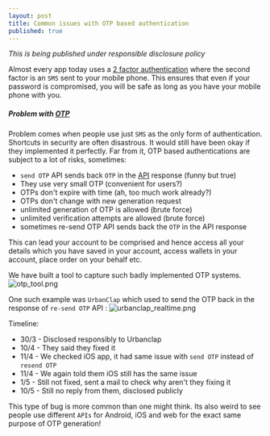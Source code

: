 ```yaml
---
layout: post
title: Common issues with OTP based authentication 
published: true
---
```


*This is being published under responsible disclosure policy*

Almost every app today uses a [2 factor authentication](https://en.wikipedia.org/wiki/Two-factor_authentication) where the second factor is an `SMS` sent to your mobile phone. This ensures that even if your password is compromised, you will be safe as long as you have your mobile phone with you.

##### Problem with [OTP](https://en.wikipedia.org/wiki/One-time_password) 
Problem comes when people use just `SMS` as the only form of authentication. Shortcuts in security are often disastrous. It would still have been okay if they implemented it perfectly. Far from it, OTP based authentications are subject to a lot of risks, sometimes:

* `send OTP` API sends back `OTP` in the [API](https://en.wikipedia.org/wiki/Application_programming_interface) response (funny but true)
* They use very small OTP (convenient for users?)
* OTPs don't expire with time (ah, too much work already?)
* OTPs don't change with new generation request 
* unlimited generation of OTP is allowed (brute force)
* unlimited verification attempts are allowed (brute force)
* sometimes re-send OTP API sends back the `OTP` in the API response 

This can lead your account to be comprised and hence access all your details which you have saved in your account, access wallets in your account, place order on your behalf etc.

We have built a tool to capture such badly implemented OTP systems. 
![otp_tool.png]({{site.baseurl}}/otp_tool.png)

One such example was `UrbanClap`  which used to send the OTP back in the response of `re-send OTP` API :
![urbanclap_realtime.png]({{site.baseurl}}/urbanclap_realtime.png)

Timeline:

* 30/3 - Disclosed responsibly to Urbanclap
* 10/4 - They said they fixed it
* 11/4 - We checked iOS app, it had same issue with `send OTP` instead of `resend OTP`
* 11/4 - We again told them iOS still has the same issue 
* 1/5 - Still not fixed, sent a mail to check why aren't they fixing it
* 10/5 - Still no reply from them, disclosed publicly

This type of bug is more common than one might think. Its also weird to see people use different `APIs` for Android, iOS and web for the exact same purpose of OTP generation!

